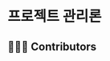 # 프로젝트 관리론

## 👨🏻‍💻 Contributors
<br>
    <a href="https://github.com/minseong204/KBU_PM/graphs/contributors">
        <img src="https://contrib.rocks/image?repo=minseong204/KBU_PM"  alt=""/>
    </a>
    
<br>